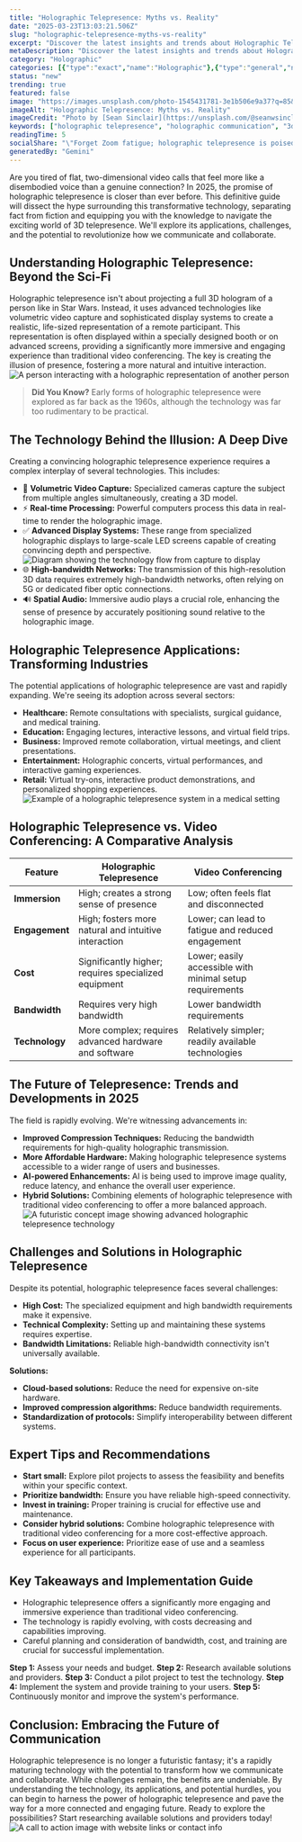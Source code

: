 ```yaml
---
title: "Holographic Telepresence: Myths vs. Reality"
date: "2025-03-23T13:03:21.506Z"
slug: "holographic-telepresence-myths-vs-reality"
excerpt: "Discover the latest insights and trends about Holographic Telepresence. This comprehensive guide covers everything you need to know about Holographic Telepresence in 2025."
metaDescription: "Discover the latest insights and trends about Holographic Telepresence. This comprehensive guide covers everything you need to know about Holographic Telep..."
category: "Holographic"
categories: [{"type":"exact","name":"Holographic"},{"type":"general","name":"Communications"},{"type":"medium","name":"Telecommunications"},{"type":"specific","name":"Network Infrastructure"},{"type":"niche","name":"Bandwidth Management"}]
status: "new"
trending: true
featured: false
image: "https://images.unsplash.com/photo-1545431781-3e1b506e9a37?q=85&w=1200&fit=max&fm=webp&auto=compress"
imageAlt: "Holographic Telepresence: Myths vs. Reality"
imageCredit: "Photo by [Sean Sinclair](https://unsplash.com/@seanwsinclair) on Unsplash"
keywords: ["holographic telepresence", "holographic communication", "3d telepresence technology", "holographic video conferencing", "future of telepresence", "buy holographic telepresence system", "holographic telepresence applications", "cost of holographic telepresence", "holographic telepresence vs video conferencing", "best holographic telepresence solutions"]
readingTime: 5
socialShare: "\"Forget Zoom fatigue; holographic telepresence is poised to redefine remote collaboration, offering a level of presence previously confined to science fiction.\""
generatedBy: "Gemini"
---
```




Are you tired of flat, two-dimensional video calls that feel more like a disembodied voice than a genuine connection?  In 2025, the promise of holographic telepresence is closer than ever before.  This definitive guide will dissect the hype surrounding this transformative technology, separating fact from fiction and equipping you with the knowledge to navigate the exciting world of 3D telepresence.  We'll explore its applications, challenges, and the potential to revolutionize how we communicate and collaborate.

##  Understanding Holographic Telepresence: Beyond the Sci-Fi

Holographic telepresence isn't about projecting a full 3D hologram of a person like in Star Wars.  Instead, it uses advanced technologies like volumetric video capture and sophisticated display systems to create a realistic, life-sized representation of a remote participant. This representation is often displayed within a specially designed booth or on advanced screens, providing a significantly more immersive and engaging experience than traditional video conferencing.  The key is creating the illusion of presence, fostering a more natural and intuitive interaction. ![A person interacting with a holographic representation of another person](https://images.unsplash.com/photo-1603847734787-9e8a3f3e9d60?q=85&w=1200&fit=max&fm=webp&auto=compress)

> **Did You Know?** Early forms of holographic telepresence were explored as far back as the 1960s, although the technology was far too rudimentary to be practical.

##  The Technology Behind the Illusion: A Deep Dive

Creating a convincing holographic telepresence experience requires a complex interplay of several technologies. This includes:

* 🔑 **Volumetric Video Capture:**  Specialized cameras capture the subject from multiple angles simultaneously, creating a 3D model.
* ⚡ **Real-time Processing:** Powerful computers process this data in real-time to render the holographic image.
* ✅ **Advanced Display Systems:**  These range from specialized holographic displays to large-scale LED screens capable of creating convincing depth and perspective.  ![Diagram showing the technology flow from capture to display](https://images.unsplash.com/photo-1545431781-3e1b506e9a37?q=85&w=1200&fit=max&fm=webp&auto=compress)
* 🌐 **High-bandwidth Networks:**  The transmission of this high-resolution 3D data requires extremely high-bandwidth networks, often relying on 5G or dedicated fiber optic connections.
* 🔊 **Spatial Audio:**  Immersive audio plays a crucial role, enhancing the sense of presence by accurately positioning sound relative to the holographic image.

## Holographic Telepresence Applications: Transforming Industries

The potential applications of holographic telepresence are vast and rapidly expanding.  We're seeing its adoption across several sectors:

* **Healthcare:** Remote consultations with specialists, surgical guidance, and medical training.
* **Education:**  Engaging lectures, interactive lessons, and virtual field trips.
* **Business:**  Improved remote collaboration, virtual meetings, and client presentations.
* **Entertainment:**  Holographic concerts, virtual performances, and interactive gaming experiences.
* **Retail:**  Virtual try-ons, interactive product demonstrations, and personalized shopping experiences. ![Example of a holographic telepresence system in a medical setting](https://images.unsplash.com/photo-1647888162325-346cc541bcc9?q=85&w=1200&fit=max&fm=webp&auto=compress)

## Holographic Telepresence vs. Video Conferencing: A Comparative Analysis

| Feature          | Holographic Telepresence                               | Video Conferencing                                     |
|-----------------|-------------------------------------------------------|------------------------------------------------------|
| **Immersion**     | High; creates a strong sense of presence                 | Low; often feels flat and disconnected                  |
| **Engagement**    | High; fosters more natural and intuitive interaction     | Lower; can lead to fatigue and reduced engagement       |
| **Cost**          | Significantly higher; requires specialized equipment     | Lower; easily accessible with minimal setup requirements |
| **Bandwidth**     | Requires very high bandwidth                            | Lower bandwidth requirements                          |
| **Technology**   | More complex; requires advanced hardware and software    | Relatively simpler; readily available technologies     |

## The Future of Telepresence: Trends and Developments in 2025

The field is rapidly evolving. We're witnessing advancements in:

* **Improved Compression Techniques:** Reducing the bandwidth requirements for high-quality holographic transmission.
* **More Affordable Hardware:**  Making holographic telepresence systems accessible to a wider range of users and businesses.
* **AI-powered Enhancements:**  AI is being used to improve image quality, reduce latency, and enhance the overall user experience.
* **Hybrid Solutions:** Combining elements of holographic telepresence with traditional video conferencing to offer a more balanced approach. ![A futuristic concept image showing advanced holographic telepresence technology](https://images.unsplash.com/photo-1658989044880-2871105f4ec6?q=85&w=1200&fit=max&fm=webp&auto=compress)

##  Challenges and Solutions in Holographic Telepresence

Despite its potential, holographic telepresence faces several challenges:

* **High Cost:**  The specialized equipment and high bandwidth requirements make it expensive.
* **Technical Complexity:**  Setting up and maintaining these systems requires expertise.
* **Bandwidth Limitations:**  Reliable high-bandwidth connectivity isn't universally available.

**Solutions:**

* **Cloud-based solutions:**  Reduce the need for expensive on-site hardware.
* **Improved compression algorithms:**  Reduce bandwidth requirements.
* **Standardization of protocols:**  Simplify interoperability between different systems.

## Expert Tips and Recommendations

* **Start small:**  Explore pilot projects to assess the feasibility and benefits within your specific context.
* **Prioritize bandwidth:**  Ensure you have reliable high-speed connectivity.
* **Invest in training:**  Proper training is crucial for effective use and maintenance.
* **Consider hybrid solutions:**  Combine holographic telepresence with traditional video conferencing for a more cost-effective approach.
* **Focus on user experience:**  Prioritize ease of use and a seamless experience for all participants.

## Key Takeaways and Implementation Guide

* Holographic telepresence offers a significantly more engaging and immersive experience than traditional video conferencing.
* The technology is rapidly evolving, with costs decreasing and capabilities improving.
* Careful planning and consideration of bandwidth, cost, and training are crucial for successful implementation.

**Step 1:** Assess your needs and budget.
**Step 2:** Research available solutions and providers.
**Step 3:** Conduct a pilot project to test the technology.
**Step 4:** Implement the system and provide training to your users.
**Step 5:** Continuously monitor and improve the system's performance.

## Conclusion: Embracing the Future of Communication

Holographic telepresence is no longer a futuristic fantasy; it's a rapidly maturing technology with the potential to transform how we communicate and collaborate. While challenges remain, the benefits are undeniable. By understanding the technology, its applications, and potential hurdles, you can begin to harness the power of holographic telepresence and pave the way for a more connected and engaging future.  Ready to explore the possibilities?  Start researching available solutions and providers today!  ![A call to action image with website links or contact info](https://images.unsplash.com/photo-1669028991821-ed2f2102ccf5?q=85&w=1200&fit=max&fm=webp&auto=compress)
